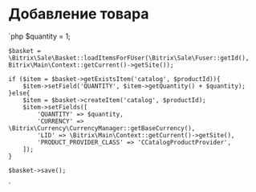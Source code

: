 # Добавление товара
`php 
$quantity = 1;

    $basket = \Bitrix\Sale\Basket::loadItemsForFUser(\Bitrix\Sale\Fuser::getId(), Bitrix\Main\Context::getCurrent()->getSite());

    if ($item = $basket->getExistsItem('catalog', $productId)){
        $item->setField('QUANTITY', $item->getQuantity() + $quantity);
    }else{
        $item = $basket->createItem('catalog', $productId);
        $item->setFields([
            'QUANTITY' => $quantity,
            'CURRENCY' => \Bitrix\Currency\CurrencyManager::getBaseCurrency(),
            'LID' => \Bitrix\Main\Context::getCurrent()->getSite(),
            'PRODUCT_PROVIDER_CLASS' => 'CCatalogProductProvider',
        ]);
    }

    $basket->save();
`
